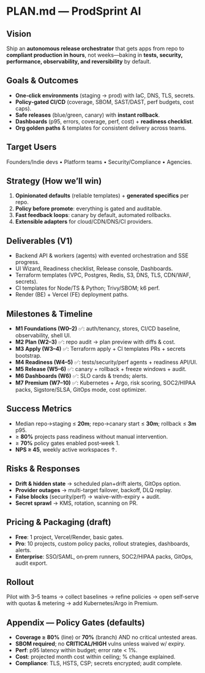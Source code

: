 
# PLAN.md — ProdSprint AI
## Vision
Ship an **autonomous release orchestrator** that gets apps from repo to **compliant production in hours**, not weeks—baking in **tests, security, performance, observability, and reversibility** by default.

## Goals & Outcomes
- **One‑click environments** (staging → prod) with IaC, DNS, TLS, secrets.
- **Policy‑gated CI/CD** (coverage, SBOM, SAST/DAST, perf budgets, cost caps).
- **Safe releases** (blue/green, canary) with **instant rollback**.
- **Dashboards** (p95, errors, coverage, perf, cost) + **readiness checklist**.
- **Org golden paths** & templates for consistent delivery across teams.

## Target Users
Founders/Indie devs • Platform teams • Security/Compliance • Agencies.

## Strategy (How we’ll win)
1. **Opinionated defaults** (reliable templates) + **generated specifics** per repo.
2. **Policy before promote**: everything is gated and auditable.
3. **Fast feedback loops**: canary by default, automated rollbacks.
4. **Extensible adapters** for cloud/CDN/DNS/CI providers.

## Deliverables (V1)
- Backend API & workers (agents) with evented orchestration and SSE progress.
- UI Wizard, Readiness checklist, Release console, Dashboards.
- Terraform templates (VPC, Postgres, Redis, S3, DNS, TLS, CDN/WAF, secrets).
- CI templates for Node/TS & Python; Trivy/SBOM; k6 perf.
- Render (BE) + Vercel (FE) deployment paths.

## Milestones & Timeline
- **M1 Foundations (W0–2)** ✅: auth/tenancy, stores, CI/CD baseline, observability, shell UI.
- **M2 Plan (W2–3)** ✅: repo audit → plan preview with diffs & cost.
- **M3 Apply (W3–4)** ✅: Terraform apply + CI templates PRs + secrets bootstrap.
- **M4 Readiness (W4–5)** ✅: tests/security/perf agents + readiness API/UI.
- **M5 Release (W5–6)** ✅: canary + rollback + freeze windows + audit.
- **M6 Dashboards (W6)** ✅: SLO cards & trends; alerts.
- **M7 Premium (W7–10)** ✅: Kubernetes + Argo, risk scoring, SOC2/HIPAA packs, Sigstore/SLSA, GitOps mode, cost optimizer.

## Success Metrics
- Median repo→staging ≤ **20m**; repo→canary start ≤ **30m**; rollback ≤ **3m** p95.
- ≥ **80%** projects pass readiness without manual intervention.
- ≥ **70%** policy gates enabled post‑week 1.
- **NPS ≥ 45**, weekly active workspaces ↑.

## Risks & Responses
- **Drift & hidden state** → scheduled plan+drift alerts, GitOps option.
- **Provider outages** → multi-target failover, backoff, DLQ replay.
- **False blocks** (security/perf) → waive-with-expiry + audit.
- **Secret sprawl** → KMS, rotation, scanning on PR.

## Pricing & Packaging (draft)
- **Free**: 1 project, Vercel/Render, basic gates.
- **Pro**: 10 projects, custom policy packs, rollout strategies, dashboards, alerts.
- **Enterprise**: SSO/SAML, on‑prem runners, SOC2/HIPAA packs, GitOps, audit export.

## Rollout
Pilot with 3–5 teams → collect baselines → refine policies → open self‑serve with quotas & metering → add Kubernetes/Argo in Premium.

## Appendix — Policy Gates (defaults)
- **Coverage ≥ 80%** (line) or **70%** (branch) AND no critical untested areas.
- **SBOM required**; no **CRITICAL/HIGH** vulns unless waived w/ expiry.
- **Perf**: p95 latency within budget; error rate < 1%.
- **Cost**: projected month cost within ceiling; % change explained.
- **Compliance**: TLS, HSTS, CSP; secrets encrypted; audit complete.

